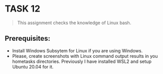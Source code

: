 # TASK 12
> This assignment checks the knowledge of Linux bash.

## Prerequisites:
* Install Windows Subsytem for Linux if you are using Windows.
* Please, create screenshots with Linux command output results in you hometasks directories.
Previously I have installed WSL2 and setup Ubuntu 20.04 for it.
